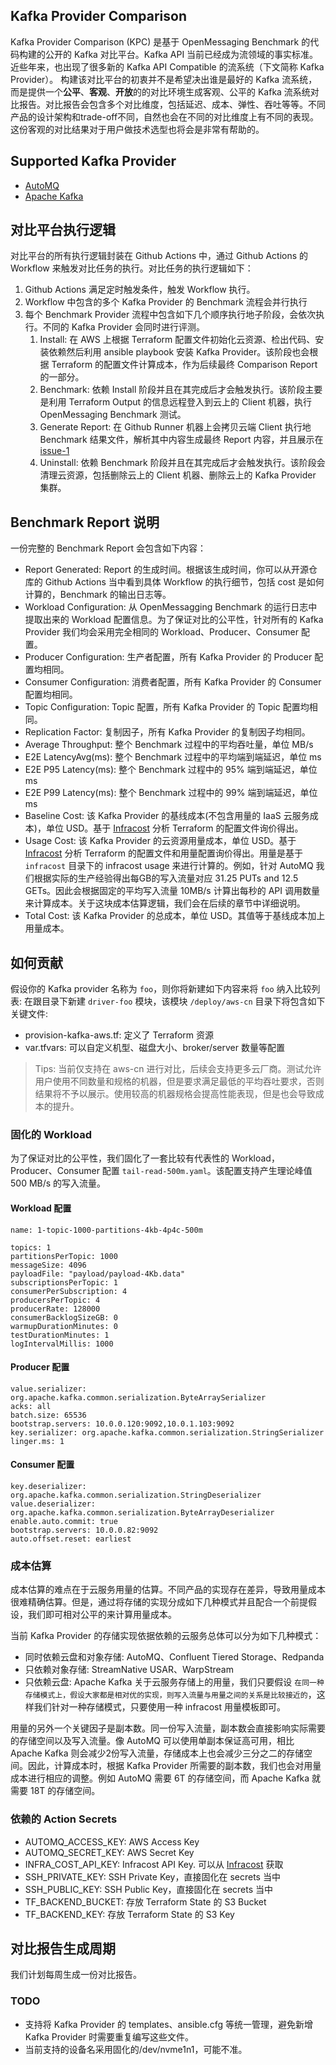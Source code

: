 ## Kafka Provider Comparison

Kafka Provider Comparison (KPC) 是基于 OpenMessaging Benchmark 的代码构建的公开的 Kafka 对比平台。Kafka API
当前已经成为流领域的事实标准。近些年来，也出现了很多新的 Kafka API Compatible 的流系统（下文简称 Kafka Provider）。
构建该对比平台的初衷并不是希望决出谁是最好的 Kafka 流系统，而是提供一个**公平**、**客观**、**开放**的的对比环境生成客观、公平的 Kafka
流系统对比报告。对比报告会包含多个对比维度，包括延迟、成本、弹性、吞吐等等。不同产品的设计架构和trade-off不同，自然也会在不同的对比维度上有不同的表现。这份客观的对比结果对于用户做技术选型也将会是非常有帮助的。

## Supported Kafka Provider

* [AutoMQ](https://www.automq.com)
* [Apache Kafka](https://kafka.apache.org)

## 对比平台执行逻辑

对比平台的所有执行逻辑封装在 Github Actions 中，通过 Github Actions 的 Workflow 来触发对比任务的执行。对比任务的执行逻辑如下：

1. Github Actions 满足定时触发条件，触发 Workflow 执行。
2. Workflow 中包含的多个 Kafka Provider 的 Benchmark 流程会并行执行
3. 每个 Benchmark Provider 流程中包含如下几个顺序执行地子阶段，会依次执行。不同的 Kafka Provider 会同时进行评测。
    1. Install: 在 AWS 上根据 Terraform 配置文件初始化云资源、检出代码、安装依赖然后利用 ansible playbook 安装 Kafka
       Provider。该阶段也会根据 Terraform 的配置文件计算成本，作为后续最终 Comparison Report 的一部分。
    2. Benchmark: 依赖 Install 阶段并且在其完成后才会触发执行。该阶段主要是利用 Terraform Output 的信息远程登入到云上的 Client 机器，执行 OpenMessaging Benchmark 测试。
    3. Generate Report: 在 Github Runner 机器上会拷贝云端 Client 执行地 Benchmark 结果文件，解析其中内容生成最终 Report 内容，并且展示在 [issue-1](https://github.com/AutoMQ/kafka-provider-comparison/issues/1)
    4. Uninstall: 依赖 Benchmark 阶段并且在其完成后才会触发执行。该阶段会清理云资源，包括删除云上的 Client 机器、删除云上的 Kafka Provider 集群。


## Benchmark Report 说明
一份完整的 Benchmark Report 会包含如下内容：
- Report Generated: Report 的生成时间。根据该生成时间，你可以从开源仓库的 Github Actions 当中看到具体 Workflow 的执行细节，包括 cost 是如何计算的，Benchmark 的输出日志等。
- Workload Configuration: 从 OpenMessagging Benchmark 的运行日志中提取出来的 Workload 配置信息。为了保证对比的公平性，针对所有的 Kafka Provider 我们均会采用完全相同的 Workload、Producer、Consumer 配置。
- Producer Configuration: 生产者配置，所有 Kafka Provider 的 Producer 配置均相同。
- Consumer Configuration: 消费者配置，所有 Kafka Provider 的 Consumer 配置均相同。
- Topic Configuration: Topic 配置，所有 Kafka Provider 的 Topic 配置均相同。
- Replication Factor: 复制因子，所有 Kafka Provider 的复制因子均相同。
- Average Throughput: 整个 Benchmark 过程中的平均吞吐量，单位 MB/s
- E2E LatencyAvg(ms): 整个 Benchmark 过程中的平均端到端延迟，单位 ms
- E2E P95 Latency(ms): 整个 Benchmark 过程中的 95% 端到端延迟，单位 ms
- E2E P99 Latency(ms): 整个 Benchmark 过程中的 99% 端到端延迟，单位 ms
- Baseline Cost: 该 Kafka Provider 的基线成本(不包含用量的 IaaS 云服务成本)，单位 USD。基于 [Infracost](https://www.infracost.io/) 分析 Terraform 的配置文件询价得出。
- Usage Cost: 该 Kafka Provider 的云资源用量成本，单位 USD。基于 [Infracost](https://www.infracost.io/) 分析 Terraform 的配置文件和用量配置询价得出。用量是基于 `infracost` 目录下的 infracost usage 来进行计算的。例如，针对 AutoMQ 我们根据实际的生产经验得出每GB的写入流量对应 31.25 PUTs and 12.5 GETs。因此会根据固定的平均写入流量 10MB/s 计算出每秒的 API 调用数量来计算成本。关于这块成本估算逻辑，我们会在后续的章节中详细说明。
- Total Cost: 该 Kafka Provider 的总成本，单位 USD。其值等于基线成本加上用量成本。

## 如何贡献
假设你的 Kafka provider 名称为 `foo`，则你将新建如下内容来将 `foo` 纳入比较列表:
在跟目录下新建 `driver-foo` 模块，该模块 `/deploy/aws-cn` 目录下将包含如下关键文件:
   - provision-kafka-aws.tf: 定义了 Terraform 资源
   - var.tfvars: 可以自定义机型、磁盘大小、broker/server 数量等配置

> Tips: 当前仅支持在 aws-cn 进行对比，后续会支持更多云厂商。测试允许用户使用不同数量和规格的机器，但是要求满足最低的平均吞吐要求，否则结果将不予以展示。使用较高的机器规格会提高性能表现，但是也会导致成本的提升。

### 固化的 Workload
为了保证对比的公平性，我们固化了一套比较有代表性的 Workload，Producer、Consumer 配置 `tail-read-500m.yaml`。该配置支持产生理论峰值 500 MB/s 的写入流量。

#### Workload 配置
```
name: 1-topic-1000-partitions-4kb-4p4c-500m

topics: 1
partitionsPerTopic: 1000
messageSize: 4096
payloadFile: "payload/payload-4Kb.data"
subscriptionsPerTopic: 1
consumerPerSubscription: 4
producersPerTopic: 4
producerRate: 128000
consumerBacklogSizeGB: 0
warmupDurationMinutes: 0
testDurationMinutes: 1
logIntervalMillis: 1000
```

#### Producer 配置
```
value.serializer: org.apache.kafka.common.serialization.ByteArraySerializer
acks: all
batch.size: 65536
bootstrap.servers: 10.0.0.120:9092,10.0.1.103:9092
key.serializer: org.apache.kafka.common.serialization.StringSerializer
linger.ms: 1
```

#### Consumer 配置
```
key.deserializer: org.apache.kafka.common.serialization.StringDeserializer
value.deserializer: org.apache.kafka.common.serialization.ByteArrayDeserializer
enable.auto.commit: true
bootstrap.servers: 10.0.0.82:9092
auto.offset.reset: earliest
```

### 成本估算
成本估算的难点在于云服务用量的估算。不同产品的实现存在差异，导致用量成本很难精确估算。但是，通过将存储的实现分成如下几种模式并且配合一个前提假设，我们即可相对公平的来计算用量成本。

当前 Kafka Provider 的存储实现依据依赖的云服务总体可以分为如下几种模式：
- 同时依赖云盘和对象存储: AutoMQ、Confluent Tiered Storage、Redpanda
- 只依赖对象存储: StreamNative USAR、WarpStream
- 只依赖云盘: Apache Kafka
关于云服务存储上的用量，我们只要假设 `在同一种存储模式上，假设大家都是相对优的实现，则写入流量与用量之间的关系是比较接近的`，这样我们针对一种存储模式，只要使用一种 infracost 用量模板即可。

用量的另外一个关键因子是副本数。同一份写入流量，副本数会直接影响实际需要的存储空间以及写入流量。像 AutoMQ 可以使用单副本保证高可用，相比 Apache Kafka 则会减少2份写入流量，存储成本上也会减少三分之二的存储空间。因此，计算成本时，根据 Kafka Provider 所需要的副本数，我们也会对用量成本进行相应的调整。例如 AutoMQ 需要 6T 的存储空间，而 Apache Kafka 就需要 18T 的存储空间。


### 依赖的 Action Secrets
- AUTOMQ_ACCESS_KEY: AWS Access Key
- AUTOMQ_SECRET_KEY: AWS Secret Key
- INFRA_COST_API_KEY: Infracost API Key. 可以从 [Infracost](https://www.infracost.io/) 获取
- SSH_PRIVATE_KEY: SSH Private Key，直接固化在 secrets 当中
- SSH_PUBLIC_KEY: SSH Public Key，直接固化在 secrets 当中
- TF_BACKEND_BUCKET: 存放 Terraform State 的 S3 Bucket
- TF_BACKEND_KEY: 存放 Terraform State 的 S3 Key

## 对比报告生成周期
我们计划每周生成一份对比报告。

### TODO
- 支持将 Kafka Provider 的 templates、ansible.cfg 等统一管理，避免新增 Kafka Provider 时需要重复编写这些文件。
- 当前支持的设备名采用固化的/dev/nvme1n1，可能不准。